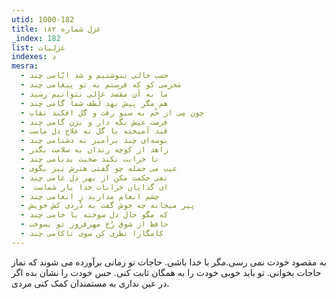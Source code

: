 ```yaml
---
utid: 1000-182
title: غزل شماره ۱۸۲
_index: 182
list: غزلیات
indexes: د
mesra:
  - حسب حالی ننوشتیم و شد ایّامی چند
  - مَحرمی کو که فرستم به تو پیغامی چند
  - ما به آن مقصد عالی نتوانیم رسید
  - هم مگر پیش نهد لُطف شما گامی چند
  - چون مِی از خُم به سبو رفت و گل افکند نقاب
  - فرصت عیش نگه دار و بزن گامی چند
  - قند آمیخته با گل نه علاج دل ماست
  - بوسه‌ای چند برآمیز به دشنامی چند
  - زاهد از کوچه رندان به سلامت بگذر
  - تا خرابت نکند صحبت بدنامی چند
  - عیب می جمله چو گفتی هنرش نیز بگوی
  - نفی حکمت مکن از بهر دل عامی چند
  - ‌ ای گدایان خرابات خدا یار شماست
  - چشم انعام مدارید ز انعامی چند
  - پیر میخانه چه خوش گفت به دُردی کش خویش
  - که مگو حال دل سوخته با خامی چند
  - حافظ از شوق رُخ مهرفروز تو بسوخت
  - کامگارا نظری کن سوی ناکامی چند
---
```

به مقصود خودت نمی رسی.مگر با خدا باشی. حاجات تو زمانی برآورده می شوند که نماز حاجات بخوانی. تو باید خوبی خودت را به همگان ثابت کنی. حس خودت را نشان بده اگر در عین نداری به مستمندان کمک کنی مردی.
